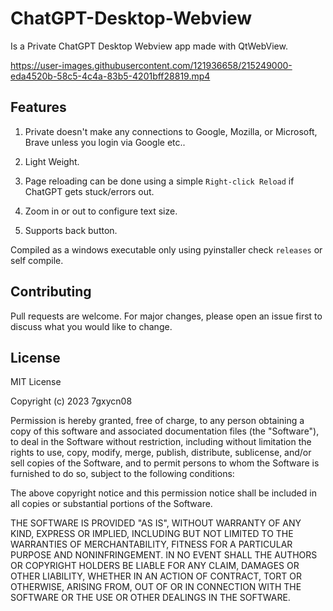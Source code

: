 # ChatGPT-Desktop-Webview
Is a Private ChatGPT Desktop Webview app made with QtWebView.




https://user-images.githubusercontent.com/121936658/215249000-eda4520b-58c5-4c4a-83b5-4201bff28819.mp4




## Features


1. Private doesn't make any connections to Google, Mozilla, or Microsoft, Brave unless you login via Google etc..


2. Light Weight.


3. Page reloading can be done using a simple `Right-click Reload` if ChatGPT gets stuck/errors out.


4. Zoom in or out to configure text size.


5. Supports back button.

Compiled as a windows executable only using pyinstaller check `releases` or self compile.

## Contributing

Pull requests are welcome. For major changes, please open an issue first
to discuss what you would like to change.

## License

MIT License

Copyright (c) 2023 7gxycn08

Permission is hereby granted, free of charge, to any person obtaining a copy
of this software and associated documentation files (the "Software"), to deal
in the Software without restriction, including without limitation the rights
to use, copy, modify, merge, publish, distribute, sublicense, and/or sell
copies of the Software, and to permit persons to whom the Software is
furnished to do so, subject to the following conditions:

The above copyright notice and this permission notice shall be included in all
copies or substantial portions of the Software.

THE SOFTWARE IS PROVIDED "AS IS", WITHOUT WARRANTY OF ANY KIND, EXPRESS OR
IMPLIED, INCLUDING BUT NOT LIMITED TO THE WARRANTIES OF MERCHANTABILITY,
FITNESS FOR A PARTICULAR PURPOSE AND NONINFRINGEMENT. IN NO EVENT SHALL THE
AUTHORS OR COPYRIGHT HOLDERS BE LIABLE FOR ANY CLAIM, DAMAGES OR OTHER
LIABILITY, WHETHER IN AN ACTION OF CONTRACT, TORT OR OTHERWISE, ARISING FROM,
OUT OF OR IN CONNECTION WITH THE SOFTWARE OR THE USE OR OTHER DEALINGS IN THE
SOFTWARE.
